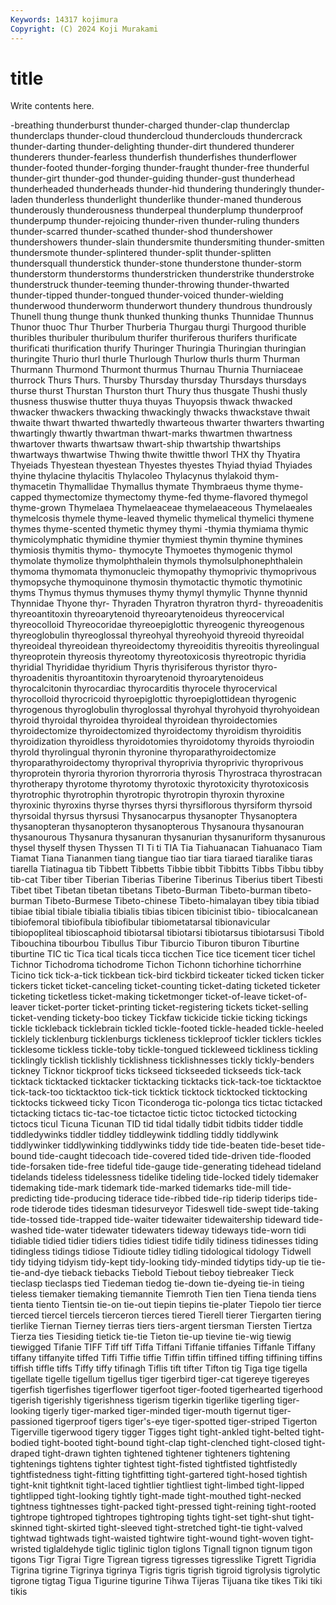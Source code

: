 ```yaml
---
Keywords: 14317 kojimura
Copyright: (C) 2024 Koji Murakami
---
```


# title

Write contents here.



-breathing thunderburst thunder-charged thunder-clap thunderclap thunderclaps thunder-cloud thundercloud
thunderclouds thundercrack thunder-darting thunder-delighting thunder-dirt thundered thunderer thunderers thunder-fearless thunderfish
thunderfishes thunderflower thunder-footed thunder-forging thunder-fraught thunder-free thunderful thunder-girt thunder-god thunder-guiding
thunder-gust thunderhead thunderheaded thunderheads thunder-hid thundering thunderingly thunder-laden thunderless thunderlight
thunderlike thunder-maned thunderous thunderously thunderousness thunderpeal thunderplump thunderproof thunderpump thunder-rejoicing
thunder-riven thunder-ruling thunders thunder-scarred thunder-scathed thunder-shod thundershower thundershowers thunder-slain thundersmite
thundersmiting thunder-smitten thundersmote thunder-splintered thunder-split thunder-splitten thundersquall thunderstick thunder-stone thunderstone
thunder-storm thunderstorm thunderstorms thunderstricken thunderstrike thunderstroke thunderstruck thunder-teeming thunder-throwing thunder-thwarted
thunder-tipped thunder-tongued thunder-voiced thunder-wielding thunderwood thunderworm thunderwort thundery thundrous thundrously
Thunell thung thunge thunk thunked thunking thunks Thunnidae Thunnus Thunor
thuoc Thur Thurber Thurberia Thurgau thurgi Thurgood thurible thuribles thuribuler
thuribulum thurifer thuriferous thurifers thurificate thurificati thurification thurify Thuringer Thuringia
Thuringian thuringian thuringite Thurio thurl thurle Thurlough Thurlow thurls thurm
Thurman Thurmann Thurmond Thurmont thurmus Thurnau Thurnia Thurniaceae thurrock Thurs
Thurs. Thursby Thursday thursday Thursdays thursdays thurse thurst Thurstan Thurston
thurt Thury thus thusgate Thushi thusly thusness thuswise thutter thuya
thuyas Thuyopsis thwack thwacked thwacker thwackers thwacking thwackingly thwacks thwackstave
thwait thwaite thwart thwarted thwartedly thwarteous thwarter thwarters thwarting thwartingly
thwartly thwartman thwart-marks thwartmen thwartness thwartover thwarts thwartsaw thwart-ship thwartship
thwartships thwartways thwartwise Thwing thwite thwittle thworl THX thy Thyatira
Thyeiads Thyestean thyestean Thyestes thyestes Thyiad thyiad Thyiades thyine thylacine
thylacitis Thylacoleo Thylacynus thylakoid thym- thymacetin Thymallidae Thymallus thymate Thymbraeus
thyme thyme-capped thymectomize thymectomy thyme-fed thyme-flavored thymegol thyme-grown Thymelaea Thymelaeaceae
thymelaeaceous Thymelaeales thymelcosis thymele thyme-leaved thymelic thymelical thymelici thymene thymes
thyme-scented thymetic thymey thymi -thymia thymiama thymic thymicolymphatic thymidine thymier
thymiest thymin thymine thymines thymiosis thymitis thymo- thymocyte Thymoetes thymogenic
thymol thymolate thymolize thymolphthalein thymols thymolsulphonephthalein thymoma thymomata thymonucleic thymopathy
thymoprivic thymoprivous thymopsyche thymoquinone thymosin thymotactic thymotic thymotinic thyms Thymus
thymus thymuses thymy thymyl thymylic Thynne thynnid Thynnidae Thyone thyr-
Thyraden Thyratron thyratron thyrd- thyreoadenitis thyreoantitoxin thyreoarytenoid thyreoarytenoideus thyreocervical thyreocolloid
Thyreocoridae thyreoepiglottic thyreogenic thyreogenous thyreoglobulin thyreoglossal thyreohyal thyreohyoid thyreoid thyreoidal
thyreoideal thyreoidean thyreoidectomy thyreoiditis thyreoitis thyreolingual thyreoprotein thyreosis thyreotomy thyreotoxicosis
thyreotropic thyridia thyridial Thyrididae thyridium Thyris thyrisiferous thyristor thyro- thyroadenitis
thyroantitoxin thyroarytenoid thyroarytenoideus thyrocalcitonin thyrocardiac thyrocarditis thyrocele thyrocervical thyrocolloid thyrocricoid
thyroepiglottic thyroepiglottidean thyrogenic thyrogenous thyroglobulin thyroglossal thyrohyal thyrohyoid thyrohyoidean thyroid
thyroidal thyroidea thyroideal thyroidean thyroidectomies thyroidectomize thyroidectomized thyroidectomy thyroidism thyroiditis
thyroidization thyroidless thyroidotomies thyroidotomy thyroids thyroiodin thyrold thyrolingual thyronin thyronine
thyroparathyroidectomize thyroparathyroidectomy thyroprival thyroprivia thyroprivic thyroprivous thyroprotein thyroria thyrorion thyrorroria
thyrosis Thyrostraca thyrostracan thyrotherapy thyrotome thyrotomy thyrotoxic thyrotoxicity thyrotoxicosis thyrotrophic
thyrotrophin thyrotropic thyrotropin thyroxin thyroxine thyroxinic thyroxins thyrse thyrses thyrsi
thyrsiflorous thyrsiform thyrsoid thyrsoidal thyrsus thyrsusi Thysanocarpus thysanopter Thysanoptera thysanopteran
thysanopteron thysanopterous Thysanoura thysanouran thysanourous Thysanura thysanuran thysanurian thysanuriform thysanurous
thysel thyself thysen Thyssen TI Ti ti TIA Tia Tiahuanacan
Tiahuanaco Tiam Tiamat Tiana Tiananmen tiang tiangue tiao tiar tiara
tiaraed tiaralike tiaras tiarella Tiatinagua tib Tibbett Tibbetts Tibbie tibbit
Tibbitts Tibbs Tibbu tibby tib-cat Tiber tiber Tiberian Tiberias Tiberine
Tiberinus Tiberius tibert Tibesti Tibet tibet Tibetan tibetan tibetans Tibeto-Burman
Tibeto-burman tibeto-burman Tibeto-Burmese Tibeto-chinese Tibeto-himalayan tibey tibia tibiad tibiae tibial
tibiale tibialia tibialis tibias tibicen tibicinist tibio- tibiocalcanean tibiofemoral tibiofibula
tibiofibular tibiometatarsal tibionavicular tibiopopliteal tibioscaphoid tibiotarsal tibiotarsi tibiotarsus tibiotarsusi Tibold
Tibouchina tibourbou Tibullus Tibur Tiburcio Tiburon tiburon Tiburtine tiburtine TIC
tic Tica tical ticals ticca ticchen Tice tice ticement ticer
tichel Tichnor Tichodroma tichodrome Tichon Tichonn tichorhine tichorrhine Ticino tick
tick-a-tick tickbean tick-bird tickbird tickeater ticked ticken ticker tickers ticket
ticket-canceling ticket-counting ticket-dating ticketed ticketer ticketing ticketless ticket-making ticketmonger ticket-of-leave
ticket-of-leaver ticket-porter ticket-printing ticket-registering tickets ticket-selling ticket-vending tickety-boo tickey Tickfaw
tickicide tickie ticking tickings tickle tickleback ticklebrain tickled tickle-footed tickle-headed
tickle-heeled ticklely ticklenburg ticklenburgs tickleness tickleproof tickler ticklers tickles ticklesome
tickless tickle-toby tickle-tongued tickleweed tickliness tickling ticklingly ticklish ticklishly ticklishness
ticklishnesses tickly tickly-benders tickney Ticknor tickproof ticks tickseed tickseeded tickseeds
tick-tack ticktack ticktacked ticktacker ticktacking ticktacks tick-tack-toe ticktacktoe tick-tack-too ticktacktoo
tick-tick ticktick ticktock ticktocked ticktocking ticktocks tickweed ticky Ticon Ticonderoga
tic-polonga tics tictac tictacked tictacking tictacs tic-tac-toe tictactoe tictic tictoc
tictocked tictocking tictocs ticul Ticuna Ticunan TID tid tidal tidally
tidbit tidbits tidder tiddle tiddledywinks tiddler tiddley tiddleywink tiddling tiddly
tiddlywink tiddlywinker tiddlywinking tiddlywinks tiddy tide tide-beaten tide-beset tide-bound tide-caught
tidecoach tide-covered tided tide-driven tide-flooded tide-forsaken tide-free tideful tide-gauge tide-generating
tidehead tideland tidelands tideless tidelessness tidelike tideling tide-locked tidely tidemaker
tidemaking tide-mark tidemark tide-marked tidemarks tide-mill tide-predicting tide-producing tiderace tide-ribbed
tide-rip tiderip tiderips tide-rode tiderode tides tidesman tidesurveyor Tideswell tide-swept
tide-taking tide-tossed tide-trapped tide-waiter tidewaiter tidewaitership tideward tide-washed tide-water tidewater
tidewaters tideway tideways tide-worn tidi tidiable tidied tidier tidiers tidies
tidiest tidife tidily tidiness tidinesses tiding tidingless tidings tidiose Tidioute
tidley tidling tidological tidology Tidwell tidy tidying tidyism tidy-kept tidy-looking
tidy-minded tidytips tidy-up tie tie- tie-and-dye tieback tiebacks Tiebold Tiebout
tieboy tiebreaker Tieck tieclasp tieclasps tied Tiedeman tiedog tie-down tie-dyeing
tie-in tieing tieless tiemaker tiemaking tiemannite Tiemroth Tien tien Tiena
tienda tiens tienta tiento Tientsin tie-on tie-out tiepin tiepins tie-plater
Tiepolo tier tierce tierced tiercel tiercels tierceron tierces tiered Tierell
tierer Tiergarten tiering tierlike Tiernan Tierney tierras tiers tiers-argent tiersman
Tiersten Tiertza Tierza ties Tiesiding tietick tie-tie Tieton tie-up tievine
tie-wig tiewig tiewigged Tifanie TIFF Tiff tiff Tiffa Tiffani Tiffanie
tiffanies Tiffanle Tiffany tiffany tiffanyite tiffed Tiffi Tiffie tiffie Tiffin
tiffin tiffined tiffing tiffining tiffins tiffish tiffle tiffs Tiffy tiffy
tifinagh Tiflis tift tifter Tifton tig Tiga tige tigella tigellate
tigelle tigellum tigellus tiger tigerbird tiger-cat tigereye tigereyes tigerfish tigerfishes
tigerflower tigerfoot tiger-footed tigerhearted tigerhood tigerish tigerishly tigerishness tigerism tigerkin
tigerlike tigerling tiger-looking tigerly tiger-marked tiger-minded tiger-mouth tigernut tiger-passioned tigerproof
tigers tiger's-eye tiger-spotted tiger-striped Tigerton Tigerville tigerwood tigery tigger Tigges
tight tight-ankled tight-belted tight-bodied tight-booted tight-bound tight-clap tight-clenched tight-closed tight-draped
tight-drawn tighten tightened tightener tighteners tightening tightenings tightens tighter tightest
tight-fisted tightfisted tightfistedly tightfistedness tight-fitting tightfitting tight-gartered tight-hosed tightish tight-knit
tightknit tight-laced tightlier tightliest tight-limbed tight-lipped tightlipped tight-looking tightly tight-made
tight-mouthed tight-necked tightness tightnesses tight-packed tight-pressed tight-reining tight-rooted tightrope tightroped
tightropes tightroping tights tight-set tight-shut tight-skinned tight-skirted tight-sleeved tight-stretched tight-tie
tight-valved tightwad tightwads tight-waisted tightwire tight-wound tight-woven tight-wristed tiglaldehyde tiglic
tiglinic tiglon tiglons Tignall tignon tignum tigon tigons Tigr Tigrai
Tigre Tigrean tigress tigresses tigresslike Tigrett Tigridia Tigrina tigrine Tigrinya
tigrinya Tigris tigris tigrish tigroid tigrolysis tigrolytic tigrone tigtag Tigua
Tigurine tigurine Tihwa Tijeras Tijuana tike tikes Tiki tiki tikis
